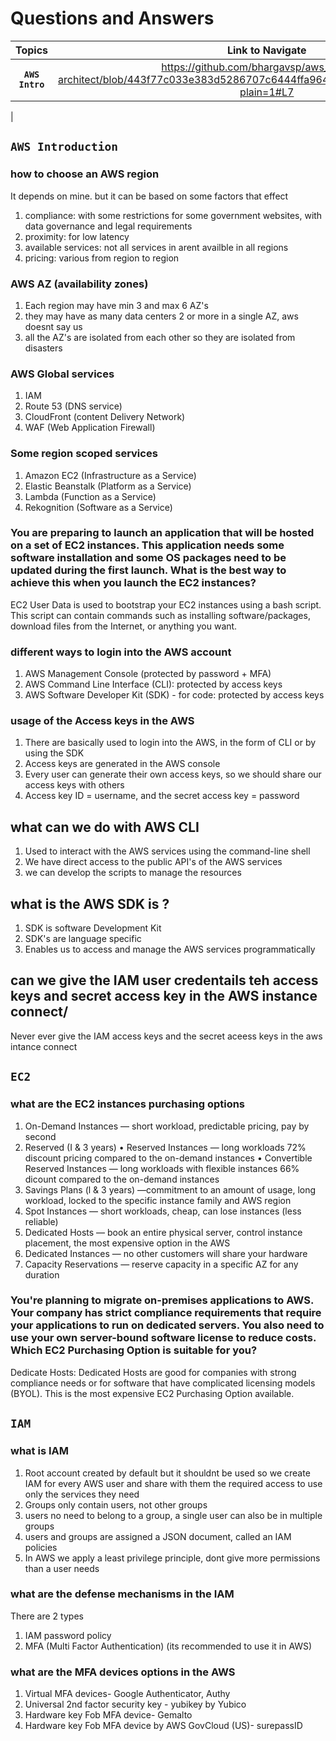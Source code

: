 # Questions and Answers

| Topics | Link to Navigate |
| :---: | :---: |
**`AWS Intro`** | https://github.com/bhargavsp/aws_solution-architect/blob/443f77c033e383d5286707c6444ffa9644cbf063/aws%20Q%26A.md?plain=1#L7
 | 
## **`AWS Introduction`**
### how to choose an AWS region
It depends on mine. but it can be based on some factors that effect
1. compliance: with some restrictions for some government websites, with data governance and legal requirements
2. proximity: for low latency
3. available services: not all services in arent availble in all regions
4. pricing: various from region to region

### AWS AZ (availability zones) 
1. Each region may have min 3 and max 6 AZ's
2. they may have as many data centers 2 or more in a single AZ, aws doesnt say us
3. all the AZ's are isolated from each other so they are isolated from disasters

### AWS Global services
1. IAM 
2. Route 53 (DNS service)
3. CloudFront (content Delivery Network)
4. WAF (Web Application Firewall)

### Some region scoped services
1. Amazon EC2 (Infrastructure as a Service)
2. Elastic Beanstalk (Platform as a Service)
3. Lambda (Function as a Service)
4. Rekognition (Software as a Service)

### You are preparing to launch an application that will be hosted on a set of EC2 instances. This application needs some software installation and some OS packages need to be updated during the first launch. What is the best way to achieve this when you launch the EC2 instances?
EC2 User Data is used to bootstrap your EC2 instances using a bash script. This script can contain commands such as installing software/packages, download files from the Internet, or anything you want.

### different ways to login into the AWS account
1. AWS Management Console (protected by password + MFA)
2. AWS Command Line Interface (CLI): protected by access keys
3. AWS Software Developer Kit (SDK) - for code: protected by access keys

### usage of the Access keys in the AWS
1. There are basically used to login into the AWS, in the form of CLI or by using the SDK
2. Access keys are generated in the AWS console
3. Every user can generate their own access keys, so we should share our access keys with others
4. Access key ID = username, and the secret access key = password

## what can we do with AWS CLI
1. Used to interact with the AWS services using the command-line shell
2. We have direct access to the public API's of the AWS services
3. we can develop the scripts to manage the resources 

## what is the AWS SDK is ?
1. SDK is software Development Kit
2. SDK's are language specific
3. Enables us to access and manage the AWS services programmatically

## can we give the IAM user credentails teh access keys and secret access key in the AWS instance connect/
Never ever give the IAM access keys and the secret aceess keys in the aws intance connect

## **`EC2`**
### what are the EC2 instances purchasing options
1. On-Demand Instances — short workload, predictable pricing, pay by second
2. Reserved (I & 3 years) 
  • Reserved Instances — long workloads  72% discount pricing compared to the on-demand instances
  • Convertible Reserved Instances — long workloads with flexible instances  66% dicount compared to the on-demand instances
3. Savings Plans (l & 3 years) —commitment to an amount of usage, long workload, locked to the specific instance family and AWS region
4. Spot Instances — short workloads, cheap, can lose instances (less reliable)
5. Dedicated Hosts — book an entire physical server, control instance placement, the most expensive option in the AWS
6. Dedicated Instances — no other customers will share your hardware
7. Capacity Reservations — reserve capacity in a specific AZ for any duration 

### You're planning to migrate on-premises applications to AWS. Your company has strict compliance requirements that require your applications to run on dedicated servers. You also need to use your own server-bound software license to reduce costs. Which EC2 Purchasing Option is suitable for you?
Dedicate Hosts: Dedicated Hosts are good for companies with strong compliance needs or for software that have complicated licensing models (BYOL). This is the most expensive EC2 Purchasing Option available.

## **`IAM`**
### what is IAM
1. Root account created by default but it shouldnt be used so we create IAM for every AWS user and share with them the required access to use only the services they need
2. Groups only contain users, not other groups
3. users no need to belong to a group, a single user can also be in multiple groups
4. users and groups are assigned a JSON document, called an IAM policies
5. In AWS we apply a least privilege principle, dont give more permissions than a user needs

### what are the defense mechanisms in the IAM 
There are 2 types
1. IAM password policy
2. MFA (Multi Factor Authentication) (its recommended to use it in AWS)

### what are the MFA devices options in the AWS
1. Virtual MFA devices- Google Authenticator, Authy
2. Universal 2nd factor security key - yubikey by Yubico
3. Hardware key Fob MFA device- Gemalto
4.  Hardware key Fob MFA device by AWS GovCloud (US)- surepassID

















